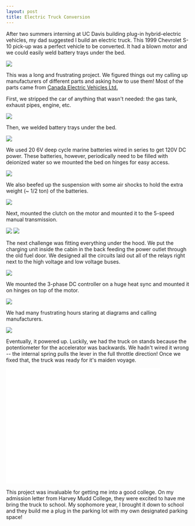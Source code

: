 ```yaml
---
layout: post
title: Electric Truck Conversion
---
```


After two summers interning at UC Davis building plug-in hybrid-electric vehicles, my dad suggested I build an electric truck. This 1999 Chevrolet S-10 pick-up was a perfect vehicle to be converted. It had a blown motor and we could easily weld battery trays under the bed.

![](/img/etruck/done.jpg)

This was a long and frustrating project. We figured things out my calling up manufacturers of different parts and asking how to use them! Most of the parts came from [Canada Electric Vehicles Ltd.](http://www.canev.com)

First, we stripped the car of anything that wasn't needed: the gas tank, exhaust pipes, engine, etc.

![](/img/etruck/grinder.jpg)

Then, we welded battery trays under the bed.

![](/img/etruck/welding.jpg)

We used 20 6V deep cycle marine batteries wired in series to get 120V DC power. These batteries, however, periodically need to be filled with deionized water so we mounted the bed on hinges for easy access.

![](/img/etruck/batteries.jpg)


We also beefed up the suspension with some air shocks to hold the extra weight (~ 1/2 ton) of the batteries.

![](/img/etruck/shocks.jpg)

Next, mounted the clutch on the motor and mounted it to the 5-speed manual transmission.

![](/img/etruck/holding-motor.jpg)
![](/img/etruck/mounted-clutch.jpg)

The next challenge was fitting everything under the hood. We put the charging unit inside the cabin in the back feeding the power outlet through the old fuel door. We designed all the circuits laid out all of the relays right next to the high voltage and low voltage buses.

![](/img/etruck/relays.jpg)

We mounted the 3-phase DC controller on a huge heat sync and mounted it on hinges on top of the motor.

![](/img/etruck/controller.jpg)

We had many frustrating hours staring at diagrams and calling manufacturers.

![](/img/etruck/thinking.jpg)

Eventually, it powered up. Luckily, we had the truck on stands because the potentiometer for the accelerator was backwards. We hadn't wired it wrong -- the internal spring pulls the lever in the full throttle direction! Once we fixed that, the truck was ready for it's maiden voyage.

<div class="video">
<iframe width="420" height="315" src="//www.youtube.com/embed/ufjlHxnmjWQ" frameborder="0" allowfullscreen></iframe>
</div>

This project was invaluable for getting me into a good college. On my admission letter from Harvey Mudd College, they were excited to have me bring the truck to school. My sophomore year, I brought it down to school and they build me a plug in the parking lot with my own designated parking space!


<div class="tc">
  <img class="tall-img" src="/img/etruck/sign.jpg" alt="" />
</div>
